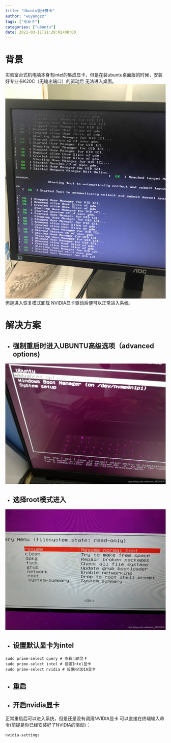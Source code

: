```yaml
---
title: "Ubuntu装计算卡"
author: "wuyangzz"
tags: ["专业卡"]
categories: ["ubuntu"]
date: 2021-03-11T11:29:01+08:00
---
```

# 背景
实验室台式机电脑本身有intel的集成显卡，但是在装ubuntu桌面版的时候，安装好专业卡K20C（无输出端口）的驱动后 无法进入桌面。
![lADPD4d8sEdmYZrND8DNC9A_3024_4032](https://raw.githubusercontent.com/wuyangzz/blog_image/main/lADPD4d8sEdmYZrND8DNC9A_3024_4032.jpg)
但是进入恢复模式卸载 NVIDIA显卡驱动后便可以正常进入系统。
# 解决方案
- ## 强制重启时进入UBUNTU高级选项（advanced options)
![20210311115317](https://raw.githubusercontent.com/wuyangzz/blog_image/main/20210311115317.png)
- ## 选择root模式进入
![20210311115352](https://raw.githubusercontent.com/wuyangzz/blog_image/main/20210311115352.png)
- ## 设置默认显卡为intel
```shell
sudo prime-select query # 查看当前显卡
sudo prime-select intel # 设置Intel显卡
sudo prime-select nvidia # 设置NVIDIA显卡
```
- ## 重启
- ## 开启nvidia显卡
正常重启后可以进入系统，但是还是没有调用NVIDIA显卡
可以直接在终端输入命令(前提是你已经安装好了NVIDIA的驱动)：
```shell
nvidia-settings
```